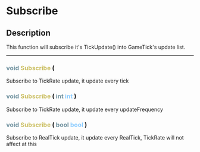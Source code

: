 # Subscribe

## Description

This function will subscribe it's TickUpdate()
into GameTick's update list.

--- 
###  <font color=#7293A0>void</font> <font color=#CCC066>Subscribe</font> ( 
Subscribe to TickRate update, it update every tick

###  <font color=#7293A0>void</font> <font color=#CCC066>Subscribe</font> (  <font color=#7293A0>int</font> <font color=#8CCCFF>int</font> )
Subscribe to TickRate update, it update every 
updateFrequency

###  <font color=#7293A0>void</font> <font color=#CCC066>Subscribe</font> (  <font color=#7293A0>bool</font> <font color=#8CCCFF>bool</font> )
Subscribe to RealTick update, it update every 
RealTick, TickRate will not affect at this
